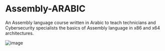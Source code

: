 # Assembly-ARABIC
An Assembly language course written in Arabic to teach technicians and Cybersecurity specialists the basics of Assembly language in x86 and x64 architectures.

![image](https://user-images.githubusercontent.com/55762160/183138757-d0dfcbf2-3299-429d-8864-b3bc43ce10ce.png)
